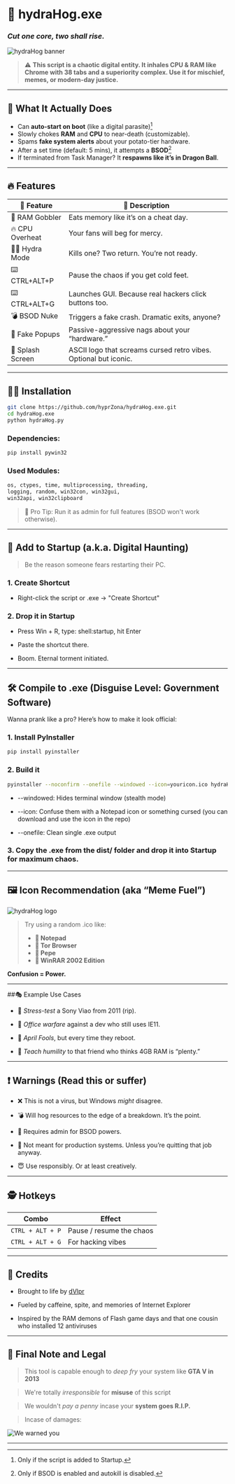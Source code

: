 # 🐗 hydraHog.exe  
### _Cut one core, two shall rise._  

![hydraHog banner](image.png)

> ⚠️ **This script is a chaotic digital entity. It inhales CPU & RAM like Chrome with 38 tabs and a superiority complex. Use it for mischief, memes, or modern-day justice.**

---

## 🤖 What It Actually Does
- Can **auto-start on boot** (like a digital parasite)[^1]
- Slowly chokes **RAM** and **CPU** to near-death (customizable).
- Spams **fake system alerts** about your potato-tier hardware.
- After a set time (default: 5 mins), it attempts a **BSOD**[^2]
- If terminated from Task Manager? It **respawns like it’s in Dragon Ball**.

---

## 🔥 Features
| 🔧 Feature           | 💬 Description                                                    |
|---------------------|--------------------------------------------------------------------|
| 📯 RAM Gobbler       | Eats memory like it’s on a cheat day.                             |
| 🔥 CPU Overheat      | Your fans will beg for mercy.                                     |
| 🧟‍♂️ Hydra Mode        | Kills one? Two return. You’re not ready.                         |
| ⌨️ CTRL+ALT+P        | Pause the chaos if you get cold feet.                             |
| ⌨️ CTRL+ALT+G        | Launches GUI. Because real hackers click buttons too.             |
| 💣 BSOD Nuke         | Triggers a fake crash. Dramatic exits, anyone?                    |
| 🤡 Fake Popups       | Passive-aggressive nags about your “hardware.”                    |
| 🦠 Splash Screen     | ASCII logo that screams cursed retro vibes. Optional but iconic.  |

---

## 🧑‍💻 Installation
```bash
git clone https://github.com/hyprZona/hydraHog.exe.git
cd hydraHog.exe
python hydraHog.py
```
### Dependencies:
```bash
pip install pywin32
```
### Used Modules:
```python
os, ctypes, time, multiprocessing, threading,
logging, random, win32con, win32gui,
win32api, win32clipboard
```

> 🧠 Pro Tip: Run it as admin for full features (BSOD won't work otherwise).

---

## 🧟 Add to Startup (a.k.a. Digital Haunting)

> Be the reason someone fears restarting their PC.

### 1. Create Shortcut

  - Right-click the script or .exe → "Create Shortcut"

### 2. Drop it in Startup

  - Press Win + R, type: shell:startup, hit Enter
  
  - Paste the shortcut there.
  
  - Boom. Eternal torment initiated.

---

## 🛠️ Compile to .exe (Disguise Level: Government Software)
Wanna prank like a pro? Here’s how to make it look official:

### 1. Install PyInstaller
```bash
pip install pyinstaller
```
### 2. Build it
```bash
pyinstaller --noconfirm --onefile --windowed --icon=youricon.ico hydraHog.py
```
  - --windowed: Hides terminal window (stealth mode)
  
  - --icon: Confuse them with a Notepad icon or something cursed (you can download and use the icon in the repo)
  
  - --onefile: Clean single .exe output
### 3. Copy the .exe from the dist/ folder and drop it into Startup for maximum chaos.

---

## 🖼️ Icon Recommendation (aka “Meme Fuel”)

![hydraHog logo](hydraHog.png)

> Try using a random .ico like:
> - **📝 Notepad**  
> - **🧅 Tor Browser**
> - **🐸 Pepe**
> - **📀 WinRAR 2002 Edition**

  **Confusion = Power.**

---

##🎭 Example Use Cases

  - 💾 *Stress-test* a Sony Viao from 2011 (rip).

  - 🤝 *Office warfare* against a dev who still uses IE11.

  - 🤡 *April Fools*, but every time they reboot.

  - 🧠 *Teach humility* to that friend who thinks 4GB RAM is “plenty.”

---

## ❗ Warnings (Read this or suffer)
  - ❌ This is not a virus, but Windows *might* disagree.

  - 💣 Will hog resources to the edge of a breakdown. It’s the point.

  - 🔐 Requires admin for BSOD powers.

  - 🧯 Not meant for production systems. Unless you’re quitting that job anyway.

  - 😇 Use responsibly. Or at least creatively.

---

## 🕵️ Hotkeys

| Combo            | Effect                           |
| ---------------- | -------------------------------- |
| `CTRL + ALT + P` | Pause / resume the chaos         |
| `CTRL + ALT + G`       | For hacking vibes |

---

## 🤝 Credits
  - Brought to life by [dVlpr](https://github.com/hyprZona)

  - Fueled by caffeine, spite, and memories of Internet Explorer

  - Inspired by the RAM demons of Flash game days and that one cousin who installed 12 antiviruses

---

## 🐗 Final Note and Legal

> This tool is capable enough to *deep fry* your system like **GTA V in 2013**

> We're totally *irresponsible* for **misuse** of this script

> We wouldn't *pay a penny* incase your **system goes R.I.P.**

> Incase of damages:

![We warned you](https://c.tenor.com/HxESqpMBYt8AAAAd/tenor.gif)

---

[^1]: Only if the script is added to Startup.
[^2]: Only if BSOD is enabled and autokill is disabled.
